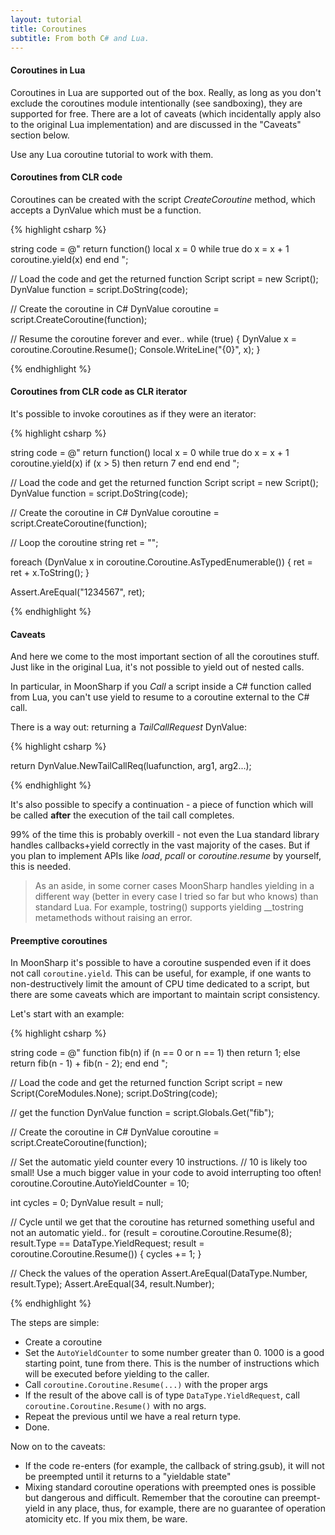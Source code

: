 ```yaml
---
layout: tutorial
title: Coroutines
subtitle: From both C# and Lua.
---
```



#### Coroutines in Lua

Coroutines in Lua are supported out of the box. Really, as long as you don't exclude the coroutines module intentionally (see sandboxing), they are supported for free.
There are a lot of caveats (which incidentally apply also to the original Lua implementation) and are discussed in the "Caveats" section below.

Use any Lua coroutine tutorial to work with them.


#### Coroutines from CLR code

Coroutines can be created with the script *CreateCoroutine* method, which accepts a DynValue which must be a function. 

{% highlight csharp %}

string code = @"
	return function()
		local x = 0
		while true do
			x = x + 1
			coroutine.yield(x)
		end
	end
	";

// Load the code and get the returned function
Script script = new Script();
DynValue function = script.DoString(code);

// Create the coroutine in C#
DynValue coroutine = script.CreateCoroutine(function);

// Resume the coroutine forever and ever..
while (true)
{
	DynValue x = coroutine.Coroutine.Resume();
	Console.WriteLine("{0}", x);
}

{% endhighlight %}

#### Coroutines from CLR code as CLR iterator

It's possible to invoke coroutines as if they were an iterator:

{% highlight csharp %}

string code = @"
	return function()
		local x = 0
		while true do
			x = x + 1
			coroutine.yield(x)
			if (x > 5) then
				return 7
			end
		end
	end
	";

// Load the code and get the returned function
Script script = new Script();
DynValue function = script.DoString(code);

// Create the coroutine in C#
DynValue coroutine = script.CreateCoroutine(function);

// Loop the coroutine 
string ret = "";

foreach (DynValue x in coroutine.Coroutine.AsTypedEnumerable())
{
	ret = ret + x.ToString();
}

Assert.AreEqual("1234567", ret);

{% endhighlight %}




#### Caveats

And here we come to the most important section of all the coroutines stuff.
Just like in the original Lua, it's not possible to yield out of nested calls.

In particular, in MoonSharp if you *Call* a script inside a C# function called from Lua, you can't use yield to resume to a coroutine external to the C# call.

There is a way out: returning a *TailCallRequest* DynValue:


{% highlight csharp %}

return DynValue.NewTailCallReq(luafunction, arg1, arg2...); 

{% endhighlight %}


It's also possible to specify a continuation - a piece of function which will be called **after** the execution of the tail call completes.

99% of the time this is probably overkill - not even the Lua standard library handles callbacks+yield correctly in the vast majority of the cases. But 
if you plan to implement APIs like *load*, *pcall* or *coroutine.resume* by yourself, this is needed.

> As an aside, in some corner cases MoonSharp handles yielding in a different way (better in every case I tried so far but who knows) than standard Lua. For example, tostring() supports yielding __tostring metamethods without raising an error.



<a name="preemptive"></a>

#### Preemptive coroutines

In MoonSharp it's possible to have a coroutine suspended even if it does not call ``coroutine.yield``.
This can be useful, for example, if one wants to non-destructively limit the amount of CPU time dedicated to a script, but there are some caveats which are important to maintain script consistency.

Let's start with an example:

{% highlight csharp %}

string code = @"
	function fib(n)
		if (n == 0 or n == 1) then
			return 1;
		else
			return fib(n - 1) + fib(n - 2);
		end
	end
	";

// Load the code and get the returned function
Script script = new Script(CoreModules.None);
script.DoString(code);

// get the function
DynValue function = script.Globals.Get("fib");

// Create the coroutine in C#
DynValue coroutine = script.CreateCoroutine(function);

// Set the automatic yield counter every 10 instructions. 
// 10 is likely too small! Use a much bigger value in your code to avoid interrupting too often!
coroutine.Coroutine.AutoYieldCounter = 10;

int cycles = 0;
DynValue result = null;

// Cycle until we get that the coroutine has returned something useful and not an automatic yield..
for (result = coroutine.Coroutine.Resume(8); 
	result.Type == DataType.YieldRequest;
	result = coroutine.Coroutine.Resume()) 
{
	cycles += 1;
}

// Check the values of the operation
Assert.AreEqual(DataType.Number, result.Type);
Assert.AreEqual(34, result.Number);

{% endhighlight %}

The steps are simple:

* Create a coroutine
* Set the ``AutoYieldCounter`` to some number greater than 0. 1000 is a good starting point, tune from there. This is the number of instructions which will be executed before yielding to the caller.
* Call ``coroutine.Coroutine.Resume(...)`` with the proper args
* If the result of the above call is of type ``DataType.YieldRequest``, call ``coroutine.Coroutine.Resume()`` with no args.
* Repeat the previous until we have a real return type.
* Done.

Now on to the caveats:

* If the code re-enters (for example, the callback of string.gsub), it will not be preempted until it returns to a "yieldable state"
* Mixing standard coroutine operations with preempted ones is possible but dangerous and difficult. Remember that the coroutine can preempt-yield in any place, thus, for example, there are no guarantee of operation atomicity etc. If you mix them, be ware.




